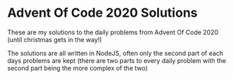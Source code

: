 # Advent Of Code 2020 Solutions

These are my solutions to the daily problems from Advent Of Code 2020 (until christmas gets in the way!)

The solutions are all written in NodeJS, often only the second part of each days problems are kept (there are two parts to every daily problem with the second part being the more complex of the two)